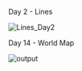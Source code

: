 Day 2 - Lines 

![Lines_Day2](https://github.com/user-attachments/assets/5aa43c3f-0882-4b2a-a436-4c35551f9e0a)

Day 14 - World Map 

![output](https://github.com/user-attachments/assets/e7778d45-de28-43c4-95b5-303bb709e6d1)

